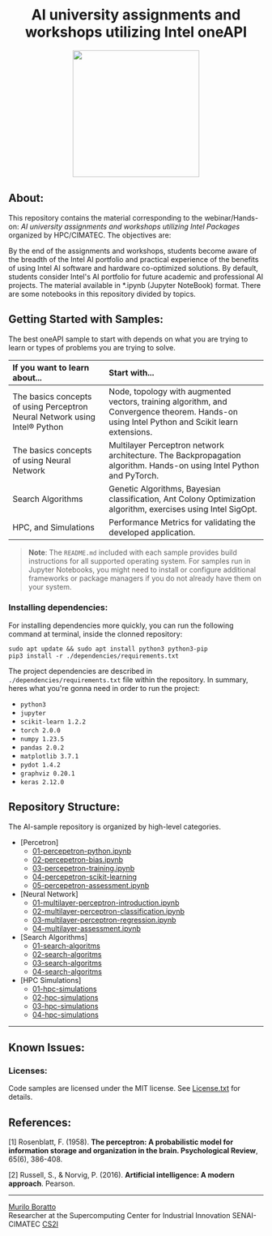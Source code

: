 <h1 align="center"> AI university assignments and workshops utilizing Intel oneAPI </h1>

<div align="center">
	<a href="link_for_webite">
	<img height = "250em" src = "https://github.com/FernandoSchett/github_repository_template/assets/80331486/eca73869-032c-4908-92f3-6b1fc75ebe1b" />
    </a>
</div>

## About:

This repository contains the material corresponding to the webinar/Hands-on: _AI university assignments and workshops utilizing Intel Packages_ organized by HPC/CIMATEC. The objectives are:

By the end of the assignments and workshops, students become aware of the breadth of the Intel AI portfolio and practical experience of the benefits of using Intel AI software and hardware co-optimized solutions. By default, students consider Intel's AI portfolio for future academic and professional AI projects. The material available in \*.ipynb (Jupyter NoteBook) format. There are some notebooks in this repository divided by topics.

## Getting Started with Samples:

The best oneAPI sample to start with depends on what you are trying to learn or types of problems you are trying to solve.

| If you want to learn about... | Start with...
|:---                           |:---
| The basics concepts of using Perceptron Neural Network using Intel® Python  | Node, topology with augmented vectors, training algorithm, and Convergence theorem. Hands-on using Intel Python and Scikit learn extensions.
| The basics concepts of using Neural Network | Multilayer Perceptron network architecture. The Backpropagation algorithm. Hands-on using Intel Python and PyTorch.
| Search Algorithms    | Genetic Algorithms, Bayesian classification, Ant Colony Optimization algorithm, exercises using Intel SigOpt.
| HPC, and  Simulations | Performance Metrics for validating the developed application.

>**Note**: The `README.md` included with each sample provides build instructions for all supported operating system. For samples run in Jupyter Notebooks, you might need to install or configure additional frameworks or package managers if you do not already have them on your system.

### Installing dependencies:

For installing dependencies more quickly, you can run the following command at terminal, inside the clonned repository:

    sudo apt update && sudo apt install python3 python3-pip
    pip3 install -r ./dependencies/requirements.txt

The project dependencies are described in ```./dependencies/requirements.txt``` file within the repository. In summary, heres what you're gonna need in order to run the project:

- ```python3```
- ```jupyter```
- ```scikit-learn 1.2.2``` 
- ```torch 2.0.0```
- ```numpy 1.23.5```
- ```pandas 2.0.2```
- ```matplotlib 3.7.1```
- ```pydot 1.4.2```
- ```graphviz 0.20.1```
- ```keras 2.12.0```

  
## Repository Structure:

The AI-sample repository is organized by high-level categories.

- [Percetron]
  - [01-percepetron-python.ipynb](https://github.com/muriloboratto/AI-university-assignments/blob/master/1-Perceptron/01-percepetron-python.ipynb)
  - [02-percepetron-bias.ipynb](https://github.com/muriloboratto/AI-university-assignments/blob/master/1-Perceptron/02-percepetron-training.ipynb)
  - [03-percepetron-training.ipynb](https://github.com/muriloboratto/AI-university-assignments/blob/master/1-Perceptron/03-percepetron-bias.ipynb)
  - [04-percepetron-scikit-learning](https://github.com/muriloboratto/AI-university-assignments/blob/master/1-Perceptron/04-percepetron-scikit-learning.ipynb)
  - [05-percepetron-assessment.ipynb](https://github.com/muriloboratto/AI-university-assignments/blob/master/1-Perceptron/05-percepetron-assessment.ipynb)
- [Neural Network]
  - [01-multilayer-perceptron-introduction.ipynb](https://github.com/muriloboratto/AI-university-assignments/blob/master/2-Neural-Network/01-multilayer-perceptron-introduction.ipynb)
  - [02-multilayer-perceptron-classification.ipynb](https://github.com/muriloboratto/AI-university-assignments/blob/master/2-Neural-Network/02-multilayer-perceptron-classification.ipynb)
  - [03-multilayer-perceptron-regression.ipynb](https://github.com/muriloboratto/AI-university-assignments/blob/master/2-Neural-Network/03-multilayer-perceptron-regression.ipynb)
  - [04-multilayer-assessment.ipynb](https://github.com/muriloboratto/AI-university-assignments/blob/master/2-Neural-Network/04-multilayer-perceptron-fitting.ipynb)
- [Search Algorithms]
  - [01-search-algoritms](https://github.com/muriloboratto/)
  - [02-search-algoritms](https://github.com/muriloboratto/)
  - [03-search-algoritms](https://github.com/muriloboratto/)
  - [04-search-algoritms](https://github.com/muriloboratto/)
- [HPC Simulations]
  - [01-hpc-simulations](https://github.com/muriloboratto/)
  - [02-hpc-simulations](https://github.com/muriloboratto/)
  - [03-hpc-simulations](https://github.com/muriloboratto/)
  - [04-hpc-simulations](https://github.com/muriloboratto/) 
---

## Known Issues:

### Licenses:

Code samples are licensed under the MIT license. See [License.txt](https://github.com/oneapi-src/oneAPI-samples/blob/master/License.txt) for details.

## References:

[1] Rosenblatt, F. (1958). **The perceptron: A probabilistic model for information storage and organization in the brain. Psychological Review**, 65(6), 386-408.

[2] Russell, S., & Norvig, P. (2016). **Artificial intelligence: A modern approach**. Pearson.

---

[Murilo Boratto](http://lattes.cnpq.br/9222855062709254) <br/>
Researcher at the Supercomputing Center for Industrial Innovation SENAI-CIMATEC [CS2I](http://www.senaicimatec.com.br/) <br/>


